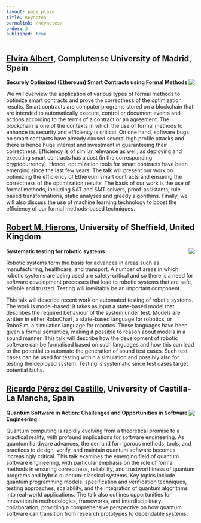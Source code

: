 ```yaml
---
layout: page_plain
title: Keynotes
permalink: /keynotes/
order: 3
published: true
---
```


## [Elvira Albert](https://costa.fdi.ucm.es/~elvira/), Complutense University of Madrid, Spain

<img src="{{ site.baseurl }}{% link assets/images/people/elvira.jpg %}" class="imageSpeaker" align="right"/>

<!-- <p style="min-height: 170px;">


<br/>

</p>

-->

**Securely Optimized (Ethereum) Smart Contracts using Formal Methods** 

We will overview the application of various types of formal methods to optimize smart contracts and prove the correctness of the optimization results. Smart contracts are computer programs stored on a blockchain that are intended to automatically execute, control or document events and actions according to the terms of a contract or an agreement. The blockchain is one of the contexts in which the use of formal methods to enhance its security and efficiency is critical. On one hand, software bugs on smart contracts have already caused several high profile attacks and there is hence huge interest and investment in guaranteeing their correctness. Efficiency is of similar relevance as well, as deploying and executing smart contracts has a cost (in the corresponding cryptocurrency). Hence, optimization tools for smart contracts have been emerging since the last few years. The talk will present our work on optimizing the efficiency of Ethereum smart contracts and ensuring the correctness of the optimization results. The basis of our work is the use of formal methods, including SAT and SMT solvers, proof-assistants, rule-based transformations, static analyses and greedy algorithms. Finally, we will also discuss the use of machine learning technology to boost the efficiency of our formal methods-based techniques.




## [Robert M. Hierons](https://sheffield.ac.uk/cs/people/academic/rob-hierons), University of Sheffield, United Kingdom

 <img src="{{ site.baseurl }}{% link assets/images/people/Rob-Hierons.jpeg %}" class="imageSpeaker" align="right"/>

<!-- <p style="min-height: 170px;">


<br/>

</p>

-->

**Systematic testing for robotic systems** 

Robotic systems form the basis for advances in areas such as manufacturing, healthcare, and transport. A number of areas in which robotic systems are being used are safety-critical and so there is a need for software development processes that lead to robotic systems that are safe, reliable and trusted. Testing will inevitably be an important component.

This talk will describe recent work on automated testing of robotic systems. The work is model-based: it takes as input a state-based model that describes the required behaviour of the system under test. Models are written in either RoboChart, a state-based language for robotics, or RoboSim, a simulation language for robotics. These languages have been given a formal semantics, making it possible to reason about models in a sound manner. This talk will describe how the development of robotic software can be formalised based on such languages and how this can lead to the potential to automate the generation of sound test cases. Such test cases can be used for testing within a simulation and possibly also for testing the deployed system. Testing is systematic since test cases target potential faults.




## [Ricardo Pérez del Castillo](https://directorio.uclm.es/persona.aspx?cod=ljw6FAsEQFZTBxXyu0dpH57wWYg5JNLhZp9qwGYAAcM=), University of Castilla-La Mancha, Spain 

 <img src="{{ site.baseurl }}{% link assets/images/people/Ricardo-Perez.jpg %}" class="imageSpeaker" align="right"/>

<!-- <p style="min-height: 170px;">


<br/>

</p>

-->

**Quantum Software in Action: Challenges and Opportunities in Software Engineering** 

Quantum computing is rapidly evolving from a theoretical promise to a practical reality, with profound implications for software engineering. As quantum hardware advances, the demand for rigorous methods, tools, and practices to design, verify, and maintain quantum software becomes increasingly critical. This talk examines the emerging field of quantum software engineering, with particular emphasis on the role of formal methods in ensuring correctness, reliability, and trustworthiness of quantum programs and hybrid quantum–classical systems. Key topics include quantum programming models, specification and verification techniques, testing approaches, scalability, and the integration of quantum algorithms into real-world applications. The talk also outlines opportunities for innovation in methodologies, frameworks, and interdisciplinary collaboration, providing a comprehensive perspective on how quantum software can transition from research prototypes to dependable systems.


